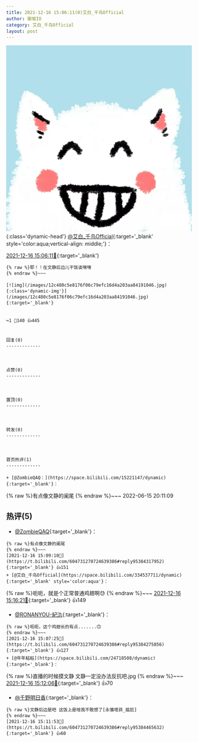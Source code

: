 ```yaml
---
title: 2021-12-16 15:06:11(0)艾白_千鸟Official
author: 御坂IO
category: 艾白_千鸟Official
layout: post
---
```


![img](/images/9ae8b9445fd0665cc014d9080156a45271be73c6.jpg){:class='dynamic-head'}
[@艾白_千鸟Official](https://space.bilibili.com/334537711/dynamic){:target='_blank' style='color:aqua;vertical-align: middle;'}：

[2021-12-16 15:06:11🔗](https://t.bilibili.com/604731270724639386){:target='_blank'}

~~~
{% raw %}耶！！在文静后边儿干饭诶嘿嘿
{% endraw %}~~~

[![img](/images/12c480c5e8176f06c79efc16d4a203aa84191046.jpg){:class='dynamic-img'}](/images/12c480c5e8176f06c79efc16d4a203aa84191046.jpg){:target='_blank'}


↪️1 💬140 👍445


回复(0)
-------------



点赞(0)
-------------



置顶(0)
-------------



转发(0)
-------------



首页热评(1)
-------------

+ [@ZombieQAQ：](https://space.bilibili.com/15221147/dynamic){:target='_blank'}：
~~~
{% raw %}有点像文静的阑尾
{% endraw %}~~~
2022-06-15 20:11:09


热评(5)
-------------

+ [@ZombieQAQ](https://space.bilibili.com/15221147/dynamic){:target='_blank'}：
~~~
{% raw %}有点像文静的阑尾
{% endraw %}~~~
[2021-12-16 15:09:10🔗](https://t.bilibili.com/604731270724639386#reply95384317952){:target='_blank'} 👍151
+ [@艾白_千鸟Official](https://space.bilibili.com/334537711/dynamic){:target='_blank' style='color:aqua'}：
~~~
{% raw %}呃呃，就是个正常普通鸡翅啊😓
{% endraw %}~~~
[2021-12-16 15:16:21🔗](https://t.bilibili.com/604731270724639386#reply95384890432){:target='_blank'} 👍149
+ [@RONANYOU-紀氿](https://space.bilibili.com/39070327/dynamic){:target='_blank'}：
~~~
{% raw %}呃呃，这个鸡翅长的有点.......🙃
{% endraw %}~~~
[2021-12-16 15:07:25🔗](https://t.bilibili.com/604731270724639386#reply95384275856){:target='_blank'} 👍127
+ [@年年粘粘](https://space.bilibili.com/24718508/dynamic){:target='_blank'}：
~~~
{% raw %}直播的时候摸文静
文静一定没办法反抗吧.jpg
{% endraw %}~~~
[2021-12-16 15:12:06🔗](https://t.bilibili.com/604731270724639386#reply95384577504){:target='_blank'} 👍70
+ [@千野明日香](https://space.bilibili.com/37887879/dynamic){:target='_blank'}：
~~~
{% raw %}文静后边是吧 这饭上是啥我不敢想了[永雏塔菲_尴尬]
{% endraw %}~~~
[2021-12-16 15:11:53🔗](https://t.bilibili.com/604731270724639386#reply95384465632){:target='_blank'} 👍60



